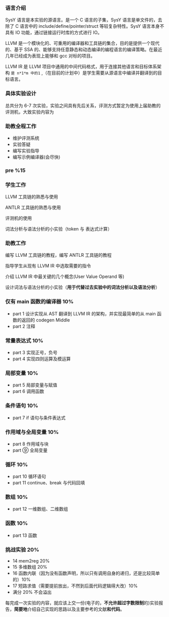 ### **语言介绍**

SysY 语言是本实验的源语言。是一个 C 语言的子集，SysY 语言是单文件的，去除了 C 语言中的 include/define/pointer/struct 等较复杂特性。SysY 语言本身不具有 IO 功能，通过链接运行时库的方式进行 IO。

LLVM 是一个模块化的、可重用的编译器和工具链的集合，目的是提供一个现代的、基于 SSA 的、能够支持任意静态和动态编译的编程语言的编译策略。在最近几年已经成为表现上能够和 gcc 对标的项目。

LLVM IR 是 LLVM 项目中通用的中间代码格式，用于连接其他语言和目标体系架构 `是 n*1*m 中的1` ,（在目前的计划中）是学生需要从源语言中编译并翻译到的目标语言。

### **具体实验设计**

总共分为 6-7 次实验，实验之间具有先后关系，评测方式暂定为使用上届助教的评测机，大致实验内容为

### **助教全程工作**

- 维护评测系统
- 实验答疑
- 编写实验指导
- 编写示例编译器(会尽快)

### **pre %15**

### **学生工作**

LLVM 工具链的熟悉与使用

ANTLR 工具链的熟悉与使用

评测机的使用

词法分析与语法分析的小实验（token 与 表达式计算）

### **助教工作**

编写 LLVM 工具链的教程，编写 ANTLR 工具链的教程

指导学生从现有 LLVM IR 中选取需要的指令

介绍 LLVM IR 中最关键的几个概念(User Value Operand 等)

设计词法与语法分析的小实验（**用于代替过去实验中的词法分析以及语法分析**）

### **仅有 main 函数的编译器 10%**

- part 1 设计实现从 AST 翻译到 LLVM IR 的架构，并实现最简单的从 main 函数的返回的 codegen Middle
- part 2 注释

### **常量表达式 10%**

- part 3 实现正号，负号
- part 4 实现四则运算及模运算

### **局部变量 10%**

- part 5 局部变量与赋值
- part 6 调用函数

### **条件语句 10%**

- part 7 if 语句与条件表达式

### **作用域与全局变量 10%**

- part 8 作用域与块
- part ⑨ 全局变量

### **循环 10%**

- part 10 循环语句
- part 11 continue、break 与代码回填

### **数组 10%**

- part 12 一维数组、二维数组

### **函数 10%**

- part 13 函数

### **挑战实验 20%**

- 14 mem2reg 20%
- 15 多维数组 20%
- 16 函数内联（因为没有函数声明，所以只有调用自身的递归，还是比较简单的）10%
- 17 短路求值（需要提前放出，不然到后面代码逻辑得大改）10%
- 满分 20% 不会溢出

每完成一次实验的内容，就应该上交一份(电子的，**不允许超过字数限制**的)实验报告，**简要地**介绍自己实现的思路以及主要参考的文献**和代码**。
